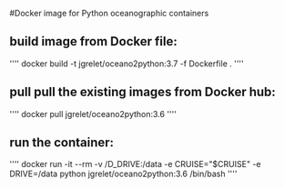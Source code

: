 #Docker image for Python oceanographic containers

## build image from Docker file:

''''
docker build -t jgrelet/oceano2python:3.7 -f Dockerfile .
''''

## pull pull the existing images from Docker hub:

''''
docker pull jgrelet/oceano2python:3.6
''''

## run the container:

''''
docker run -it --rm -v /D_DRIVE:/data -e CRUISE="$CRUISE" -e DRIVE=/data python jgrelet/oceano2python:3.6 /bin/bash
''''
